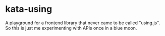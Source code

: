 # kata-using
A playground for a frontend library that never came to be called "using.js". So this
is just me experimenting with APIs once in a blue moon.


